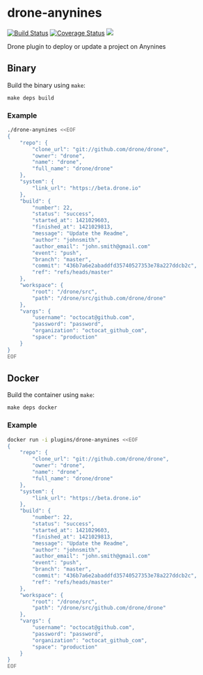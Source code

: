 # drone-anynines

[![Build Status](http://beta.drone.io/api/badges/drone-plugins/drone-anynines/status.svg)](http://beta.drone.io/drone-plugins/drone-anynines)
[![Coverage Status](https://aircover.co/badges/drone-plugins/drone-anynines/coverage.svg)](https://aircover.co/drone-plugins/drone-anynines)
[![](https://badge.imagelayers.io/plugins/drone-anynines:latest.svg)](https://imagelayers.io/?images=plugins/drone-anynines:latest 'Get your own badge on imagelayers.io')

Drone plugin to deploy or update a project on Anynines

## Binary

Build the binary using `make`:

```
make deps build
```

### Example

```sh
./drone-anynines <<EOF
{
    "repo": {
        "clone_url": "git://github.com/drone/drone",
        "owner": "drone",
        "name": "drone",
        "full_name": "drone/drone"
    },
    "system": {
        "link_url": "https://beta.drone.io"
    },
    "build": {
        "number": 22,
        "status": "success",
        "started_at": 1421029603,
        "finished_at": 1421029813,
        "message": "Update the Readme",
        "author": "johnsmith",
        "author_email": "john.smith@gmail.com"
        "event": "push",
        "branch": "master",
        "commit": "436b7a6e2abaddfd35740527353e78a227ddcb2c",
        "ref": "refs/heads/master"
    },
    "workspace": {
        "root": "/drone/src",
        "path": "/drone/src/github.com/drone/drone"
    },
    "vargs": {
        "username": "octocat@github.com",
        "password": "password",
        "organization": "octocat_github_com",
        "space": "production"
    }
}
EOF
```

## Docker

Build the container using `make`:

```
make deps docker
```

### Example

```sh
docker run -i plugins/drone-anynines <<EOF
{
    "repo": {
        "clone_url": "git://github.com/drone/drone",
        "owner": "drone",
        "name": "drone",
        "full_name": "drone/drone"
    },
    "system": {
        "link_url": "https://beta.drone.io"
    },
    "build": {
        "number": 22,
        "status": "success",
        "started_at": 1421029603,
        "finished_at": 1421029813,
        "message": "Update the Readme",
        "author": "johnsmith",
        "author_email": "john.smith@gmail.com"
        "event": "push",
        "branch": "master",
        "commit": "436b7a6e2abaddfd35740527353e78a227ddcb2c",
        "ref": "refs/heads/master"
    },
    "workspace": {
        "root": "/drone/src",
        "path": "/drone/src/github.com/drone/drone"
    },
    "vargs": {
        "username": "octocat@github.com",
        "password": "password",
        "organization": "octocat_github_com",
        "space": "production"
    }
}
EOF
```
